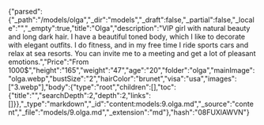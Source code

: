 {"parsed":{"_path":"/models/olga","_dir":"models","_draft":false,"_partial":false,"_locale":"","_empty":true,"title":"Olga","description":"VIP girl with natural beauty and long dark hair. I have a beautiful toned body, which I like to decorate with elegant outfits. I do fitness, and in my free time I ride sports cars and relax at sea resorts. You can invite me to a meeting and get a lot of pleasant emotions.","Price":"From 1000$","height":"165","weight":"47","age":"20","folder":"olga","mainImage":"olga.webp","bustSize":"2","hairColor":"brunet","visa":"usa","images":["3.webp"],"body":{"type":"root","children":[],"toc":{"title":"","searchDepth":2,"depth":2,"links":[]}},"_type":"markdown","_id":"content:models:9.olga.md","_source":"content","_file":"models/9.olga.md","_extension":"md"},"hash":"08FUXlAWVN"}